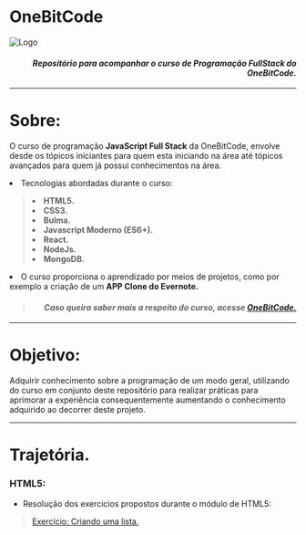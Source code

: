# OneBitCode
![Logo](https://d15k2d11r6t6rl.cloudfront.net/public/users/Integrators/7ba73aaa-3da9-4cf1-abf2-ccc85dea5875/uid_3592131/logo-obc-2021-lightbg.png)

<i><h4 align='right'> Repositório para acompanhar o curso de <strong>Programação FullStack do OneBitCode.</strong> </h4></i>

 ---

# Sobre:
 O curso de programação **JavaScript Full Stack** da OneBitCode, envolve desde os tópicos iniciantes para quem esta iniciando na área até tópicos avançados para quem já possui conhecimentos na área.
 <li> Tecnologias abordadas durante o curso:</li>
<strong>
    <blockquote>
        <li> HTML5. </li>
        <li> CSS3. </li>
        <li> Bulma. </li>
        <li> Javascript Moderno (ES6+). </li>
        <li> React. </li>
        <li> NodeJs. </li>
        <li> MongoDB. </li>
    </blockquote>
</strong>
   <li> O curso proporciona o aprendizado por meios de projetos, como por exemplo a criação de um <strong>APP Clone do Evernote.</strong></li>


> <i><h4 align='right'> Caso queira saber mais a respeito do curso, acesse <strong><a href='https://go.hotmart.com/J61015581D'> OneBitCode.</a></strong></h4></i>


---

# Objetivo:
Adquirir conhecimento sobre a programação de um modo geral, utilizando do curso em conjunto deste repositório para realizar práticas para aprimorar a experiência consequentemente aumentando o conhecimento adquirido ao decorrer deste projeto.

---

# Trajetória.

 ### HTML5:

 - Resolução dos exercicios propostos durante o módulo de HTML5:
>  [Exercício: Criando uma lista.](html/Exercicio%20Listas.html)